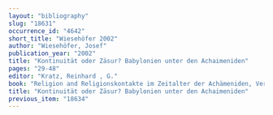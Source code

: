 ```yaml
---
layout: "bibliography"
slug: "18631"
occurrence_id: "4642"
short_title: "Wiesehöfer 2002"
author: "Wiesehöfer, Josef"
publication_year: "2002"
title: "Kontinuität oder Zäsur? Babylonien unter den Achaimeniden"
pages: "29-48"
editor: "Kratz, Reinhard , G."
book: "Religion and Religionskontakte im Zeitalter der Achämeniden, Veröffentlichungen der Wissenschaftlichen Gesellschaft für Theologie 22 (Gütersloh)"
title: "Kontinuität oder Zäsur? Babylonien unter den Achaimeniden"
previous_item: "18634"
---
```

